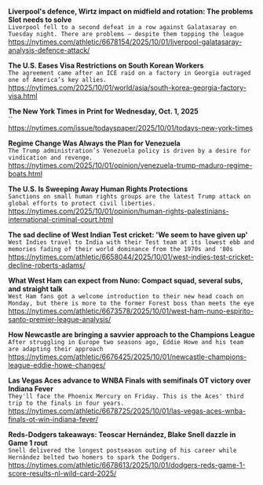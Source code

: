 **Liverpool's defence, Wirtz impact on midfield and rotation: The problems Slot needs to solve**\
`Liverpool fell to a second defeat in a row against Galatasaray on Tuesday night. There are problems — despite them topping the league`\
https://nytimes.com/athletic/6678154/2025/10/01/liverpool-galatasaray-analysis-defence-attack/

**The U.S. Eases Visa Restrictions on South Korean Workers**\
`The agreement came after an ICE raid on a factory in Georgia outraged one of America’s key allies.`\
https://nytimes.com/2025/10/01/world/asia/south-korea-georgia-factory-visa.html

**The New York Times in Print for Wednesday, Oct. 1, 2025**\
``\
https://nytimes.com/issue/todayspaper/2025/10/01/todays-new-york-times

**Regime Change Was Always the Plan for Venezuela**\
`The Trump administration’s Venezuela policy is driven by a desire for vindication and revenge.`\
https://nytimes.com/2025/10/01/opinion/venezuela-trump-maduro-regime-boats.html

**The U.S. Is Sweeping Away Human Rights Protections**\
`Sanctions on small human rights groups are the latest Trump attack on global efforts to protect civil liberties.`\
https://nytimes.com/2025/10/01/opinion/human-rights-palestinians-international-criminal-court.html

**The sad decline of West Indian Test cricket: 'We seem to have given up'**\
`West Indies travel to India with their Test team at its lowest ebb and memories fading of their world dominance from the 1970s and '80s `\
https://nytimes.com/athletic/6658044/2025/10/01/west-indies-test-cricket-decline-roberts-adams/

**What West Ham can expect from Nuno: Compact squad, several subs, and straight talk**\
`West Ham fans got a welcome introduction to their new head coach on Monday, but there is more to the former Forest boss than meets the eye`\
https://nytimes.com/athletic/6673578/2025/10/01/west-ham-nuno-espirito-santo-premier-league-analysis/

**How Newcastle are bringing a savvier approach to the Champions League**\
`After struggling in Europe two seasons ago, Eddie Howe and his team are adapting their approach`\
https://nytimes.com/athletic/6676425/2025/10/01/newcastle-champions-league-eddie-howe-changes/

**Las Vegas Aces advance to WNBA Finals with semifinals OT victory over Indiana Fever**\
`They'll face the Phoenix Mercury on Friday. This is the Aces' third trip to the finals in four years. `\
https://nytimes.com/athletic/6678725/2025/10/01/las-vegas-aces-wnba-finals-ot-win-indiana-fever/

**Reds-Dodgers takeaways: Teoscar Hernández, Blake Snell dazzle in Game 1 rout**\
`Snell delivered the longest postseason outing of his career while Hernández belted two homers to spark the Dodgers.`\
https://nytimes.com/athletic/6678613/2025/10/01/dodgers-reds-game-1-score-results-nl-wild-card-2025/

